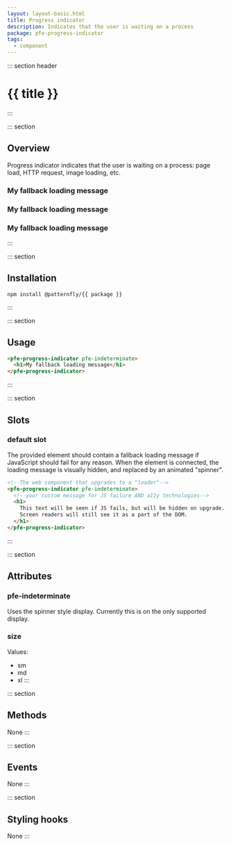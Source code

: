 ```yaml
---
layout: layout-basic.html
title: Progress indicator
description: Indicates that the user is waiting on a process
package: pfe-progress-indicator
tags:
  - component
---
```

<script type="module" src="/node_modules/@patternfly/{{ package }}/dist/{{ package }}.min.js"></script>

<style>
.overview-demo pfe-progress-indicator {
  margin-right: 8px;
}
</style>

::: section header
# {{ title }}
:::

::: section
## Overview

Progress indicator indicates that the user is waiting on a process: page load, HTTP request, image loading, etc.

<div class="overview-demo">
  <pfe-progress-indicator pfe-indeterminate size="sm">
    <h3>My fallback loading message</h3>
  </pfe-progress-indicator>
  <pfe-progress-indicator pfe-indeterminate size="md">
    <h3>My fallback loading message</h3>
  </pfe-progress-indicator>
  <pfe-progress-indicator pfe-indeterminate size="xl">
    <h3>My fallback loading message</h3>
  </pfe-progress-indicator>
</div>
:::

::: section
## Installation

```shell
npm install @patternfly/{{ package }}
```
:::

::: section
## Usage

```html
<pfe-progress-indicator pfe-indeterminate>
  <h1>My fallback loading message</h1>
</pfe-progress-indicator>
```
:::

::: section
## Slots
### default slot
The provided element should contain a fallback loading message if JavaScript should fail for any reason. When the element is connected, the loading message is visually hidden, and replaced by an animated "spinner".

```html
<!--The web component that upgrades to a "loader"-->
<pfe-progress-indicator pfe-indeterminate>
  <!--your custom message for JS failure AND a11y technologies-->
  <h1>
    This text will be seen if JS fails, but will be hidden on upgrade.
    Screen readers will still see it as a part of the DOM.
  </h1>
</pfe-progress-indicator>
```
:::

::: section
## Attributes
### pfe-indeterminate

Uses the spinner style display. Currently this is on the only supported display.

### size

Values: 
- sm
- md
- xl
:::

::: section
## Methods
None
:::

::: section
## Events
None
:::

::: section
## Styling hooks
None
:::